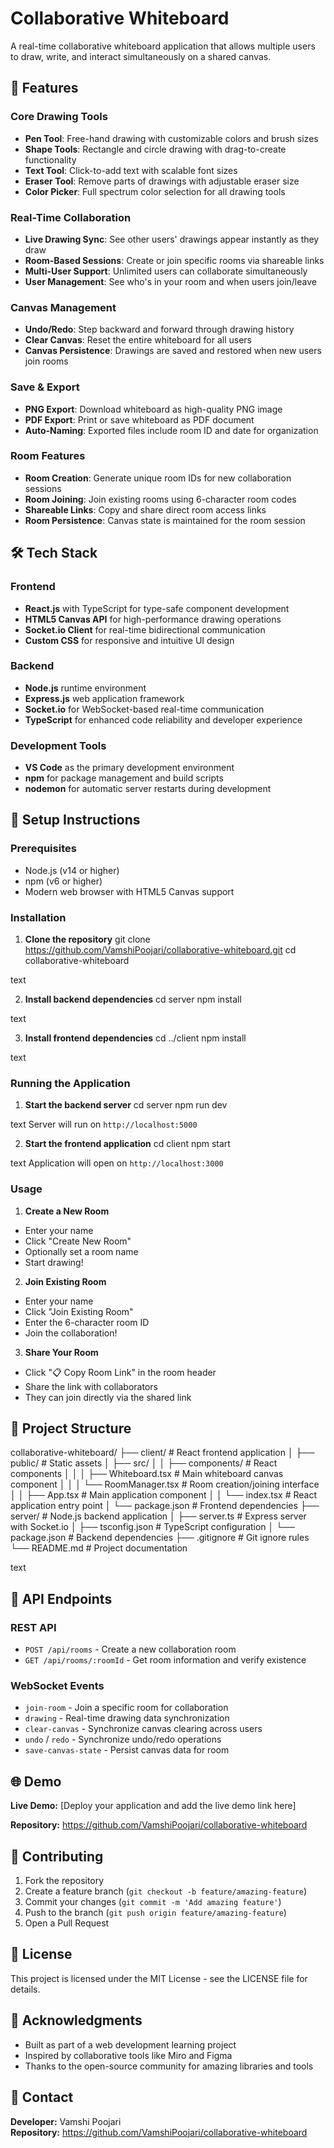 # Collaborative Whiteboard

A real-time collaborative whiteboard application that allows multiple users to draw, write, and interact simultaneously on a shared canvas.

## 🌟 Features

### Core Drawing Tools
- **Pen Tool**: Free-hand drawing with customizable colors and brush sizes
- **Shape Tools**: Rectangle and circle drawing with drag-to-create functionality  
- **Text Tool**: Click-to-add text with scalable font sizes
- **Eraser Tool**: Remove parts of drawings with adjustable eraser size
- **Color Picker**: Full spectrum color selection for all drawing tools

### Real-Time Collaboration
- **Live Drawing Sync**: See other users' drawings appear instantly as they draw
- **Room-Based Sessions**: Create or join specific rooms via shareable links
- **Multi-User Support**: Unlimited users can collaborate simultaneously
- **User Management**: See who's in your room and when users join/leave

### Canvas Management
- **Undo/Redo**: Step backward and forward through drawing history
- **Clear Canvas**: Reset the entire whiteboard for all users
- **Canvas Persistence**: Drawings are saved and restored when new users join rooms

### Save & Export
- **PNG Export**: Download whiteboard as high-quality PNG image
- **PDF Export**: Print or save whiteboard as PDF document
- **Auto-Naming**: Exported files include room ID and date for organization

### Room Features
- **Room Creation**: Generate unique room IDs for new collaboration sessions
- **Room Joining**: Join existing rooms using 6-character room codes
- **Shareable Links**: Copy and share direct room access links
- **Room Persistence**: Canvas state is maintained for the room session

## 🛠️ Tech Stack

### Frontend
- **React.js** with TypeScript for type-safe component development
- **HTML5 Canvas API** for high-performance drawing operations
- **Socket.io Client** for real-time bidirectional communication
- **Custom CSS** for responsive and intuitive UI design

### Backend
- **Node.js** runtime environment
- **Express.js** web application framework
- **Socket.io** for WebSocket-based real-time communication
- **TypeScript** for enhanced code reliability and developer experience

### Development Tools
- **VS Code** as the primary development environment
- **npm** for package management and build scripts
- **nodemon** for automatic server restarts during development

## 🚀 Setup Instructions

### Prerequisites
- Node.js (v14 or higher)
- npm (v6 or higher)
- Modern web browser with HTML5 Canvas support

### Installation

1. **Clone the repository**
git clone https://github.com/VamshiPoojari/collaborative-whiteboard.git
cd collaborative-whiteboard

text

2. **Install backend dependencies**
cd server
npm install

text

3. **Install frontend dependencies**
cd ../client
npm install

text

### Running the Application

1. **Start the backend server**
cd server
npm run dev

text
Server will run on `http://localhost:5000`

2. **Start the frontend application**
cd client
npm start

text
Application will open on `http://localhost:3000`

### Usage

1. **Create a New Room**
- Enter your name
- Click "Create New Room"
- Optionally set a room name
- Start drawing!

2. **Join Existing Room**
- Enter your name
- Click "Join Existing Room"
- Enter the 6-character room ID
- Join the collaboration!

3. **Share Your Room**
- Click "📋 Copy Room Link" in the room header
- Share the link with collaborators
- They can join directly via the shared link

## 🎯 Project Structure

collaborative-whiteboard/
├── client/ # React frontend application
│ ├── public/ # Static assets
│ ├── src/
│ │ ├── components/ # React components
│ │ │ ├── Whiteboard.tsx # Main whiteboard canvas component
│ │ │ └── RoomManager.tsx # Room creation/joining interface
│ │ ├── App.tsx # Main application component
│ │ └── index.tsx # React application entry point
│ └── package.json # Frontend dependencies
├── server/ # Node.js backend application
│ ├── server.ts # Express server with Socket.io
│ ├── tsconfig.json # TypeScript configuration
│ └── package.json # Backend dependencies
├── .gitignore # Git ignore rules
└── README.md # Project documentation

text

## 🔧 API Endpoints

### REST API
- `POST /api/rooms` - Create a new collaboration room
- `GET /api/rooms/:roomId` - Get room information and verify existence

### WebSocket Events
- `join-room` - Join a specific room for collaboration
- `drawing` - Real-time drawing data synchronization
- `clear-canvas` - Synchronize canvas clearing across users
- `undo` / `redo` - Synchronize undo/redo operations
- `save-canvas-state` - Persist canvas data for room

## 🌐 Demo

**Live Demo:** [Deploy your application and add the live demo link here]

**Repository:** https://github.com/VamshiPoojari/collaborative-whiteboard

## 🤝 Contributing

1. Fork the repository
2. Create a feature branch (`git checkout -b feature/amazing-feature`)
3. Commit your changes (`git commit -m 'Add amazing feature'`)
4. Push to the branch (`git push origin feature/amazing-feature`)
5. Open a Pull Request

## 📝 License

This project is licensed under the MIT License - see the LICENSE file for details.

## 🙏 Acknowledgments

- Built as part of a web development learning project
- Inspired by collaborative tools like Miro and Figma
- Thanks to the open-source community for amazing libraries and tools

## 📧 Contact

**Developer:** Vamshi Poojari  
**Repository:** https://github.com/VamshiPoojari/collaborative-whiteboard
